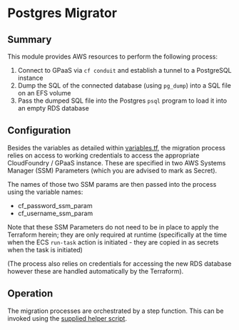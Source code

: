 # Postgres Migrator

## Summary

This module provides AWS resources to perform the following process:

1. Connect to GPaaS via `cf conduit` and establish a tunnel to a PostgreSQL instance
2. Dump the SQL of the connected database (using `pg_dump`) into a SQL file on an EFS volume
3. Pass the dumped SQL file into the Postgres `psql` program to load it into an empty RDS database

## Configuration

Besides the variables as detailed within [variables.tf](./variables.tf), the migration process relies on access to working credentials to access the appropriate CloudFoundry / GPaaS instance. These are specified in two AWS Systems Manager (SSM) Parameters (which you are advised to mark as Secret).

The names of those two SSM params are then passed into the process using the variable names:

* cf_password_ssm_param
* cf_username_ssm_param

Note that these SSM Parameters do not need to be in place to apply the Terraform herein; they are only required at runtime (specifically at the time when the ECS `run-task` action is initiated - they are copied in as secrets when the task is initiated)

(The process also relies on credentials for accessing the new RDS database however these are handled automatically by the Terraform).

## Operation

The migration processes are orchestrated by a step function. This can be invoked using the [supplied helper script](../../../scripts/migrate_cf_postgres_db.py).
